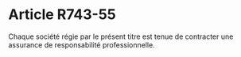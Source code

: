 # Article R743-55

Chaque société régie par le présent titre est tenue de contracter une assurance de responsabilité professionnelle.